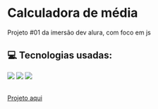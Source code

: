 # Calculadora de média

Projeto #01 da imersão dev alura, com foco em js

<div>
  <h2> 💻 Tecnologias usadas:</h2>
  <img src="https://img.shields.io/badge/HTML5-E34F26?style=for-the-badge&logo=html5&logoColor=white" />
  <img src="https://img.shields.io/badge/CSS3-1572B6?style=for-the-badge&logo=css3&logoColor=white" />
  <img src="https://img.shields.io/badge/javascript-%23323330.svg?style=for-the-badge&logo=javascript&logoColor=%23F7DF1E" />
</div><br>

<a href="https://calcular-medias.netlify.app/">Projeto aqui</a>
